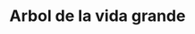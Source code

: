 ---
title: Arbol de la vida grande
date: 
draft: false

# descripcion
description : Arbol de la vida grande

materials: Plata 925

color: Plateado

dimensions: 3,4cm

code: 02-14-0188

type: "Dijes"

categories: []

price: $5.310,00

# Images
# first image will be shown in the product page
images:
  # - image: "images/path_to_image"
  # La ubicacion de las imagenes es imagenes/Dijes/Dijes.Plata/02-14-0188-arbol-de-la-vida-grande
  - image: "./images/dijes/plata/02-14-0188-arbol-de-la-vida-grande.JPG"
---